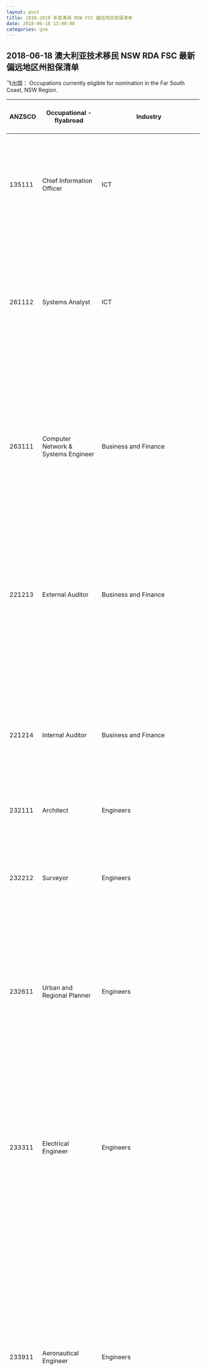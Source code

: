 ```yaml
---
layout: post
title: 2018-2019 年度澳洲 NSW FSC 偏远地区担保清单 
date: 2018-06-18 13:00:00
categories: gsm
---
```


## 2018-06-18 澳大利亚技术移民 NSW RDA FSC 最新偏远地区州担保清单

飞出国： Occupations currently eligible for nomination in the Far South Coast, NSW Region.

ANZSCO | Occupational - flyabroad | Industry | Additional RDA FSC Requirements - fcgvisa
-- | -- | -- | --
135111 | Chief Information Officer | ICT | Minimum two (2) years full-time*, paid employment in Australia as a Chief Information Officer. This condition is separate to any professional year.
261112 | Systems Analyst | ICT | Minimum two (2) years full-time*, paid employment as a Systems Analyst. This condition is separate to any professional year. Minimum score of seven (7) in each IELTS category (or equivalent).
263111 | Computer Network & Systems Engineer | Business and Finance | Minimum two (2) years full-time*, paid employment as a Computer Network & Systems Engineer. This condition is separate to any professional year. Minimum score of seven (7) in each IELTS category (or equivalent).
221213 | External Auditor | Business and Finance | Minimum two (2) years full-time*, paid employment in Australia as an External Auditor. This condition is separate to any professional year. Minimum score of seven (7) in each IELTS category (or equivalent).
221214 | Internal Auditor | Business and Finance | Minimum two (2) years full-time*, paid employment in Australia as an Internal Auditor. This condition is separate to any professional year. Minimum score of seven (7) in each IELTS category (or equivalent).
232111 | Architect | Engineers
232212 | Surveyor | Engineers | Minimum two (2) years full-time*, paid employment as a Surveyor. This condition is separate to any professional year. Minimum score of seven (7) in each IELTS category (or equivalent).
232611 | Urban and Regional Planner | Engineers | Minimum one (1) years full-time*, paid employment in Australia as an Urban and Regional Planner. This condition is separate to any professional year.
233311 | Electrical Engineer | Engineers | Minimum two (2) years full-time*, paid employment as an Electrical Engineer. This condition is separate to any professional year. Minimum score of seven (7) in each IELTS category (or equivalent). *These additional requirements are effective for applications submitted from 13.02.2018
233911 | Aeronautical Engineer | Engineers | Minimum two (2) years full-time*, paid employment as an Aeronautical Engineer. This condition is separate to any professional year. Minimum score of seven (7) in each IELTS category (or equivalent). *These additional requirements are effective for applications submitted from 13.02.2018
233512 | Mechanical Engineer | Engineers | Minimum two (2) years full-time*, paid employment as a Mechanical Engineer. This condition is separate to any professional year. Minimum score of seven (7) in each IELTS category (or equivalent).
233912 | Agricultural Engineer | Engineers | Minimum two (2) years full-time*, paid employment as an Agricultural Engineer. This condition is separate to any professional year. Minimum score of seven (7) in each IELTS category (or equivalent).
234112 | Agricultural Scientist | Engineers | Minimum two (2) years full-time*, paid employment as an Agricultural Scientist. This condition is separate to any professional year. Minimum score of seven (7) in each IELTS category (or equivalent).
241111 | Early Childhood (Pre-Primary School Teacher) | Education
241511 | Special Needs Teacher | Education | Minimum score of seven (7) in each IELTS category (or equivalent).
241599 | Teacher – Special Education | Education
251211 | Medical Diagnostic Radiographer | Health |  
251213 | Nuclear Medicine Technologist | Health | Minimum score of seven (7) in each IELTS category (or equivalent).
251214 | Sonographer | Health | Minimum score of seven (7) in each IELTS category (or equivalent).
252111 | Chiropractor | Health |  
252112 | Osteopath | Health |  
251411 | Optometrist | Health |  
252312 | Dentist | Health |  
252411 | Occupational Therapist | Health | Minimum score of seven (7) in each IELTS category (or equivalent).
252511 | Physiotherapist | Health |  
252611 | Podiatrist | Health |  
252711 | Audiologist | Health | Minimum score of seven (7) in each IELTS category (or equivalent).
252712 | Speech Pathologist | Health | Minimum score of seven (7) in each IELTS category (or equivalent).
253111 | General Practitioner | Health |  
253311 | Specialist Physician (General Medicine) | Health |  
253312 | Cardiologist | Health |  
253314 | Medical Oncologist | Health |  
253315 | Endocrinologist | Health |  
253316 | Gastroenterologist | Health |  
253321 | Paediatrician | Health |  
253399 | Specialist Physicians NEC | Health |  
253511 | Surgeon (General) | Health |  
253514 | Orthopaedic Surgeon | Health |  
253911 | Dermatologist | Health |  
253913 | Obstetrician and Gynaecologist | Health |  
253914 | Ophthalmologist | Health |  
253999 | Medical Practitioners NEC | Health |  
254111 | Midwife | Health |  
254411 | Nurse Practitioner | Health |  
254412 | Registered Nurse (Aged Care) | Health | Minimum score of seven (7) in each IELTS category (or equivalent). *This additional requirement applies to applications submitted from 13.02.2018
254414 | Registered Nurse (Community Health) | Health | Minimum score of seven (7) in each IELTS category (or equivalent). *This additional requirement applies to applications submitted from 13.02.2018
254415 | Registered Nurse (Critical Care and Emergency) | Health | Minimum score of seven (7) in each IELTS category (or equivalent). *This additional requirement applies to applications submitted from 13.02.2018
254417 | Registered Nurse (Developmental Disability) | Health | Minimum score of seven (7) in each IELTS category (or equivalent). *This additional requirement applies to applications submitted from 13.02.2018
254417 | Registered Nurse (Disability and Rehabilitation) | Health | Minimum score of seven (7) in each IELTS category (or equivalent). *This additional requirement applies to applications submitted from 13.02.2018
254422 | Registered Nurse (Mental Health) | Health | Minimum score of seven (7) in each IELTS category (or equivalent). *This additional requirement applies to applications submitted from 13.02.2018
254499 | Registered Nurse (NEC) | Health | Minimum score of seven (7) in each IELTS category (or equivalent). *This additional requirement applies to applications submitted from 13.02.2018
272311 | Clinical Psychologist | Social and Welfare Professionals | Minimum two (2) years full-time*, paid employment in Australia as a Clinical Psychologist. This condition is separate to any professional year.
272312 | Educational Psychologist | Social and Welfare Professionals
272399 | Psychologist NEC | Social and Welfare Professionals | Minimum two (2) years full-time*, paid employment in Australia as a Psychologist. This condition is separate to any professional year.
272511 | Social Worker | Social and Welfare Professionals
321211 | Motor Mechanic (General) | Automotive Trades
321111 | Automotive Electrician | Automotive Trades
321212 | Diesel Motor Mechanic | Automotive Trades
322211 | Sheetmetal Trades Worker | Metal Trades
322311 | Metal Fabricator | Metal Trades
322313 | Welder First Class | Metal Trades
323212 | Fitter & Turner | Metal Trades
323213 | Fitter-Welder | Metal Trades
331211 | Carpenter & Joiner | Building Trades
332211 | Painting Trades Worker | Building Trades
333411 | Wall & Floor Tiler | Building Trades
341111 | Electrician (General) | Building Trades
141311 | Hotel or Motel Manager | Tourism and Hospitality
351111 | Baker | Tourism and Hospitality
351311 | Chef | Tourism and Hospitality
351411 | Cook | Tourism and Hospitality

To apply for the Skilled Regional Sponsored – 489 Visa in the Far South Coast region, the applicant must meet the basic requirements as set down by the Department of Home Affairs (DHA), the NSW Department of Industry and any additional conditions noted above, and MUST include the following supporting documentation:

* Evidence of processing fee payment
* Completed NSW Form R,
* Certified copy of appropriate skills assessment,
* Completed Form 956 (if using a Migration Agent),
* Skill Select EOI Number,
* Skill Select EOI Form,
* EOI Points Summary Form,
* Certified copy of IELTS (or equivalent) test results (test cannot be older than two (2) years),
* Current Resume/CV including contact details and addresses for employers,
* Certified copies of ALL educational qualifications and academic transcripts,
* Certified copy of passport details page (for applicant and dependents),
* Evidence of work experience (if required).

[荷兰库拉索移民](http://www.flyabroad.hk/curacao) 适合技术移民无望或技术移民遥遥无期的高知中产阶层人群。一套提供持续较高收益的国际房产（酒店公寓），一个说走就走的国际身份（无移民监），一个中产阶层与欧洲强国护照最接近的移民项目（荷兰护照）。

需要获得相关移民及出国签证申请帮助可以联系飞出国： <a href="http://flyabroad.me/contact" target="_blank">http://flyabroad.me/contact/</a>。

> 以上内容由`飞出国香港`（<a href="http://flyabroad.hk/" target="_blank">flyabroad.hk</a>）整理完成，转载请保留并注明出处。
